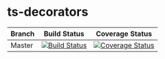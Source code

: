 # ts-decorators
| Branch | Build Status | Coverage Status |
|---|---|---|
| Master |[![Build Status](https://travis-ci.org/itryapitsin2/ts-decorators.svg?branch=master)](https://travis-ci.org/itryapitsin2/ts-decorators) | [![Coverage Status](https://coveralls.io/repos/github/itryapitsin2/ts-decorators/badge.svg?branch=master)](https://coveralls.io/github/itryapitsin2/ts-decorators?branch=master) |
